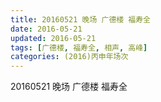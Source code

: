 ```yaml
---
title: 20160521 晚场 广德楼 福寿全
date: 2016-05-21
updated: 2016-05-21
tags: [广德楼, 福寿全, 相声, 高峰] 
categories: (2016)丙申年场次 
---
```

20160521 晚场 广德楼 福寿全
